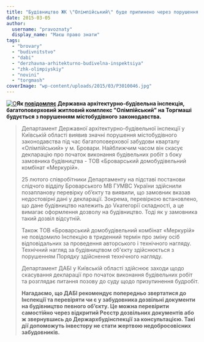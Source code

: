 ```yaml
---
title: "Будівництво ЖК \"Олімпійський\" буде припинено через порушення законодавства"
date: 2015-03-05
author: 
  username: "pravoznaty"
  display_name: "Маєш право знати"
tags: 
  - "brovary"
  - "budivnitstvo"
  - "dabi"
  - "derzhavna-arhitekturno-budivelna-inspektsiya"
  - "zhk-olimpiyskiy"
  - "novini"
  - "torgmash"
coverImage: "wp-content/uploads/2015/03/P3010046.jpg"
---
```


[![O](https://mpz.brovary.org/wp-content/uploads/2015/03/P3010046.jpg)](https://mpz.brovary.org/wp-content/uploads/2015/03/P3010046.jpg)**Як [повідомляє](http://www.dabi.gov.ua/index.php/pres-sluzhba/novini/1013-budivnitstvo-kvartalu-olimpijskij-u-brovarakh-vedetsya-z-porushennyami-i-nezabarom-bude-zupinene) Державна архітектурно-будівельна інспекція, багатоповерховий житловий комплекс "Олімпійський" на Торгмаші будується з порушенням містобудівного законодавства.**

> Департамент Державної архітектурно-будівельної інспекції у Київській області виявив значні порушення містобудівного законодавства під час багатоповерхової забудови кварталу «Олімпійський» у м. Бровари. Найближчим часом він скасує декларацію про початок виконання будівельних робіт з боку замовника будівництва - TOB «Броварський домобудівельний комбінат «Меркурій».
> 
> 25 лютого співробітники Департаменту на підставі постанови слідчого відділу Броварського МВ ГУМВС України здійснили позапланову перевірку об’єкту та виявили, що замовник вказав недостовірні дані у декларації. Зокрема, перевіркою встановлено, що дане будівництво належить до Vкатегорії складності, а це вимагає оформлення дозволу на будівництво. Тоді як у замовника такий дозвіл відсутній.
> 
> Також TOB «Броварський домобудівельний комбінат «Меркурій» не повідомило Інспекцію в триденний термін про зміну осіб відповідальних за проведення авторського і технічного нагляду. Технічний нагляд за будівництвом об'єкту здійснюється з порушенням Порядку здійснення технічного нагляду.
> 
> Департамент ДАБІ у Київській області здійснює заходи щодо скасування декларації про початок виконання будівельних робіт та розглядає питання позову до суду щодо призупинення будробіт.
> 
> **Нагадаємо, що ДАБІ рекомендує попередньо звертатися до Інспекції та перевіряти чи є у забудовника дозвільні документи на будівництво певного об’єкту. Це можна перевірити самостійно через відкритий Реєстр дозвільних документів або ж звернувшись до Держархбудінспекції за консультацією. Такі дії допоможуть інвестору не стати жертвою недобросовісних забудовників.**
